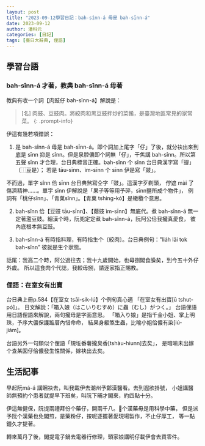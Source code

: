 ```yaml
---
layout: post
title: "2023-09-12學習日記：bah-sînn-á 毋是 bah-sīnn-á"
date: 2023-09-12
author: 潘科元
categories: [日記]
tags: [臺日大辭典, 俚語]
---
```

## 學習台語

### bah-sînn-á 才著，教典 bah-sīnn-á 毋著

教典有收一个詞【肉豉仔 bah-sīnn-á】解說是：

> [名] 肉豉、豆豉肉。將絞肉和黑豆豉拌炒的菜餚，是臺灣地區常見的家常菜。
{: .prompt-info}

伊這有幾若項錯誤：

1. 是 bah-sînn-á 毋是 bah-sīnn-á。即个詞加上尾字「仔」了後，就分袂出來到底是
sīnn 抑是 sînn。但是泉腔儂即个詞無「仔」，干焦講 bah-sînn。所以第五聲 sînn
才合理，台日典標音正確。bah-sînn 个 sînn 台日典漢字寫「䜻」（⿰豆是）；
若是 tāu-sīnn、ìm-sīnn 个 sīnn 伊是寫「豉」。

不而過，單字 sînn 佮 sīnn 台日典煞寫仝字「豉」。這漢字歹剃頭，
佇遮 mài 了傷濟精神……。單字 sînn 伊解說是「果子等等用予碎，sīnn鹽所成个物件」，
例詞有「桃仔sînn」、「青菓sînn」。【青菓 tshing-kó】是橄欖个意思。

2. bah-sînn 佮【豆豉 tāu-sīnn】、【蔭豉 ìm-sīnn】無底代。煮 bah-sînn-á
無一定著濫豆豉。細漢个時，阮兜定定煮 bah-sînn-á，阮阿公佮我攏真愛食，
彼內底根本無豆豉。

3. bah-sînn-á 有時指料理，有時指生个〔絞肉〕。台日典例句："lia̍h lâi tok bah-sînn"
彼就是生个狀態。

話尾：我高二个時，阿公過往去；我十九歲開始，也毋捌閣食臊矣，到今五十外仔外歲。
所以這食肉个代誌，我較毋捌，請逐家指正賜教。

### 俚語：在室女有出寶

台日典上冊p.584【在室女 tsāi-sik-lú】个例句真心適
「在室女有出寶[ū tshut-pó]」。
日文解說：「箱入娘（はこいりむすめ）に蟲（むし）がつく。」
台語俚語用日語俚語來解說，兩句攏毋是字面意思。
「箱入り娘」是指千金小姐、掌上明珠，予序大儂保護踮厝內惜命命，
結果身軀煞生蟲，比喻小姐佮儂有染[iú-jiám]。

台語另外一句類似个俚語「規坵番薯攏臭香[tshàu-hiunn]去矣」，
是暗喻未出嫁个查某囡仔佮儂發生性關係，嫁袂出去矣。

## 生活記事

早起阮má-á 講睏袂去，叫我載伊去潮州予鄭漢醫看。去到遐欲掛號，
小姐講醫師無預約个患者就提早下班矣，叫阮下晡才閣來，約四點十分。

伊這無健保，阮提兩禮拜份个藥仔，開兩千八。𪜶个漢藥毋是用科學中藥，
但是派予阮个漢藥也免閣煎，是藥粉仔，按呢逐擺著愛現場製作，不止仔厚工，
等一點鐘久才提著。

轉來萬丹了後，閣提電子鍋去電器行修理，頭家娘講明仔載伊會去買零件。

